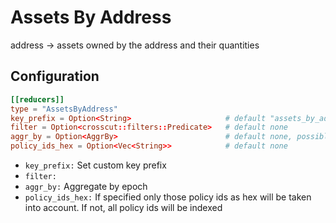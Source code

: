 # Assets By Address

address -> assets owned by the address and their quantities

## Configuration

```toml
[[reducers]]
type = "AssetsByAddress"
key_prefix = Option<String>                     # default "assets_by_address"
filter = Option<crosscut::filters::Predicate>   # default none
aggr_by = Option<AggrBy>                        # default none, possible values: ["Epoch"]
policy_ids_hex = Option<Vec<String>>            # default none
```

- `key_prefix:` Set custom key prefix
- `filter:` 
- `aggr_by:` Aggregate by epoch
- `policy_ids_hex:` If specified only those policy ids as hex will be taken into account. If not, all policy ids will be indexed